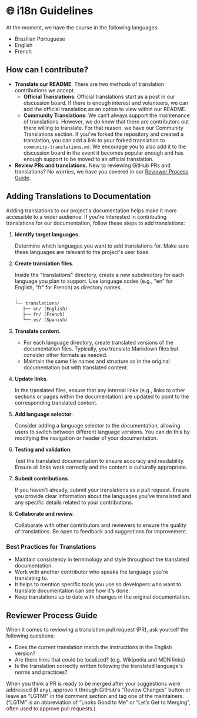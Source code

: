 # 🌐 i18n Guidelines

At the moment, we have the course in the following languages:

- Brazilian Portuguese
- English
- French

## How can I contribute?

- **Translate our README**. There are two methods of translation contributions we accept.
  - **Official Translations**: Official translations start as a post in our discussion board. If there is enough interest and volunteers, we can add the official translation as an option to view within our README.
  - **Community Translations**: We can’t always support the maintenance of translations. However, we do know that there are contributors out there willing to translate. For that reason, we have our Community Translations section. If you’ve forked the repository and created a translation, you can add a link to your forked translation to `community-translations.md`. We encourage you to also add it to the discussion board in the event it becomes popular enough and has enough support to be moved to an official translation.
- **Review PRs and translations.** New to reviewing GitHub PRs and translations? No worries, we have you covered in our [Reviewer Process Guide](#reviewer-process-guide).

## Adding Translations to Documentation

Adding translations to our project's documentation helps make it more accessible to a wider audience. If you're interested in contributing translations for our documentation, follow these steps to add translations:

1. **Identify target languages**.

   Determine which languages you want to add translations for. Make sure these languages are relevant to the project's user base.

2. **Create translation files**.

   Inside the "translations" directory, create a new subdirectory for each language you plan to support. Use language codes (e.g., "en" for English, "fr" for French) as directory names.

   ```markdown
   .
   └── translations/
      ├── en/ (English)
      ├── fr/ (French)
      └── es/ (Spanish)
   ```

3. **Translate content**.

   - For each language directory, create translated versions of the documentation files. Typically, you translate Markdown files but consider other formats as needed.
   - Maintain the same file names and structure as in the original documentation but with translated content.

4. **Update links**.

   In the translated files, ensure that any internal links (e.g., links to other sections or pages within the documentation) are updated to point to the corresponding translated content.

5. **Add language selector**.

   Consider adding a language selector to the documentation, allowing users to switch between different language versions. You can do this by modifying the navigation or header of your documentation.

6. **Testing and validation**.

   Test the translated documentation to ensure accuracy and readability. Ensure all links work correctly and the content is culturally appropriate.

7. **Submit contributions**.

   If you haven't already, submit your translations as a pull request. Ensure you provide clear information about the languages you've translated and any specific details related to your contributions.

8. **Collaborate and review**.

   Collaborate with other contributors and reviewers to ensure the quality of translations. Be open to feedback and suggestions for improvement.

### Best Practices for Translations

- Maintain consistency in terminology and style throughout the translated documentation.
- Work with another contributor who speaks the language you're translating to.
- It helps to mention specific tools you use so developers who want to translate documentation can see how it's done.
- Keep translations up to date with changes in the original documentation.

## Reviewer Process Guide

When it comes to reviewing a translation pull request (PR), ask yourself the following questions:

- Does the current translation match the instructions in the English version?
- Are there links that could be localized? (e.g. Wikipedia and MDN links)
- Is the translation correctly written following the translated language's norms and practices?

When you think a PR is ready to be merged after your suggestions were addressed (if any), approve it through GitHub's "Review Changes" button or leave an "LGTM!" in the comment section and tag one of the maintainers. (“LGTM” is an abbreviation of “Looks Good to Me” or “Let’s Get to Merging”, often used to approve pull requests.)
